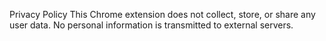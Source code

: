Privacy Policy This Chrome extension does not collect, store, or share any user data. No personal information is transmitted to external servers.
